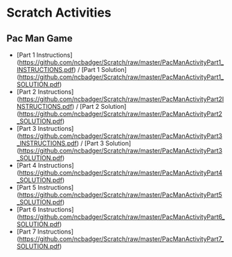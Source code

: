 Scratch Activities
==================

Pac Man Game
------------
* [Part 1 Instructions] (https://github.com/ncbadger/Scratch/raw/master/PacManActivityPart1_INSTRUCTIONS.pdf) / [Part 1 Solution] (https://github.com/ncbadger/Scratch/raw/master/PacManActivityPart1_SOLUTION.pdf)
* [Part 2 Instructions] (https://github.com/ncbadger/Scratch/raw/master/PacManActivityPart2INSTRUCTIONS.pdf) / [Part 2 Solution] (https://github.com/ncbadger/Scratch/raw/master/PacManActivityPart2_SOLUTION.pdf)
* [Part 3 Instructions] (https://github.com/ncbadger/Scratch/raw/master/PacManActivityPart3_INSTRUCTIONS.pdf) / [Part 3 Solution] (https://github.com/ncbadger/Scratch/raw/master/PacManActivityPart3_SOLUTION.pdf)
* [Part 4 Instructions] (https://github.com/ncbadger/Scratch/raw/master/PacManActivityPart4_SOLUTION.pdf)
* [Part 5 Instructions] (https://github.com/ncbadger/Scratch/raw/master/PacManActivityPart5_SOLUTION.pdf)
* [Part 6 Instructions] (https://github.com/ncbadger/Scratch/raw/master/PacManActivityPart6_SOLUTION.pdf)
* [Part 7 Instructions] (https://github.com/ncbadger/Scratch/raw/master/PacManActivityPart7_SOLUTION.pdf)
